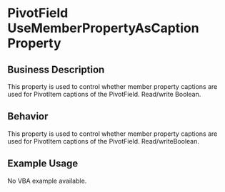 # PivotField UseMemberPropertyAsCaption Property

## Business Description
This property is used to control whether member property captions are used for PivotItem captions of the PivotField. Read/write Boolean.

## Behavior
This property is used to control whether member property captions are used for PivotItem captions of the PivotField. Read/writeBoolean.

## Example Usage
No VBA example available.